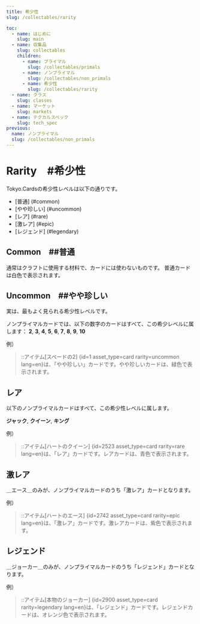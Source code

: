 ```yaml
---
title: 希少性
slug: /collectables/rarity

toc:
  - name: はじめに
    slug: main
  - name: 収集品
    slug: collectables
    children:
      - name: プライマル
        slug: /collectables/primals
      - name: ノンプライマル
        slug: /collectables/non_primals
      - name: 希少性
        slug: /collectables/rarity
  - name: クラス
    slug: classes
  - name: マーケット
    slug: markets
  - name: テクカルスペック
    slug: tech_spec
previous:
  name: ノンプライマル
  slug: /collectables/non_primals
---
```


# Rarity　#希少性
Tokyo.Cardsの希少性レベルは以下の通りです。

- [普通] (#common)
- [やや珍しい] (#uncommon)	
- [レア] (#rare)
- [激レア] (#epic)	
- [レジェンド] (#legendary)

## Common　##普通
通常はクラフトに使用する材料で、カードには使わないものです。
普通カードは白色で表示されます。

## Uncommon　##やや珍しい
実は、最もよく見られる希少性レベルです。

ノンプライマルカードでは、以下の数字のカードはすべて、この希少レベルに属します：
__2__, __3__, __4__, __5__, __6__, __7__, __8__, __9__, __10__

例）

>::アイテム[スペードの2] {id=1 asset_type=card rarity=uncommon lang=en}は、「やや珍しい」カードです。やや珍しいカードは、緑色で表示されます。

## レア
以下のノンプライマルカードはすべて、この希少性レベルに属します。

__ジャック__, __クイーン__, __キング__

例）
>::アイテム[ハートのクイーン] {id=2523 asset_type=card rarity=rare lang=en}は、「レア」カードです。レアカードは、青色で表示されます。




## 激レア
＿エース＿のみが、ノンプライマルカードのうち「激レア」カードとなります。

例）
>::アイテム[ハートのエース] {id=2742 asset_type=card rarity=epic lang=en}は、「激レア」カードです。激レアカードは、紫色で表示されます。



## レジェンド

＿ジョーカー＿のみが、ノンプライマルカードのうち「レジェンド」カードとなります。

例）
>::アイテム[本物のジョーカー] {id=2900 asset_type=card rarity=legendary lang=en}は、「レジェンド」カードです。レジェンドカードは、オレンジ色で表示されます。

